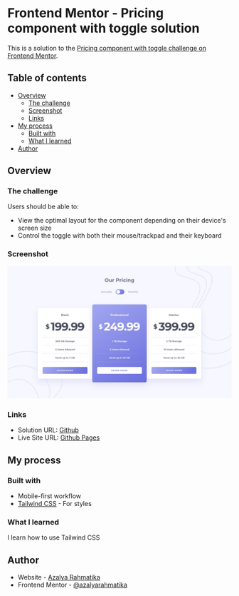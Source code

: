 # Frontend Mentor - Pricing component with toggle solution

This is a solution to the [Pricing component with toggle challenge on Frontend Mentor](https://www.frontendmentor.io/challenges/pricing-component-with-toggle-8vPwRMIC). 

## Table of contents

- [Overview](#overview)
  - [The challenge](#the-challenge)
  - [Screenshot](#screenshot)
  - [Links](#links)
- [My process](#my-process)
  - [Built with](#built-with)
  - [What I learned](#what-i-learned)
- [Author](#author)

## Overview

### The challenge

Users should be able to:

- View the optimal layout for the component depending on their device's screen size
- Control the toggle with both their mouse/trackpad and their keyboard

### Screenshot

![](./design/desktop-design-annually.jpg)

### Links

- Solution URL: [Github](https://github.com/azalyarahmatika/pricing-component-with-toggle)
- Live Site URL: [Github Pages](https://your-live-site-url.com)

## My process

### Built with

- Mobile-first workflow
- [Tailwind CSS](https://tailwindui.com/) - For styles

### What I learned
I learn how to use Tailwind CSS

## Author

- Website - [Azalya Rahmatika](https://azalyarahmatika.com)
- Frontend Mentor - [@azalyarahmatika](https://www.frontendmentor.io/profile/azalyarahmatika)